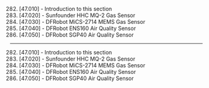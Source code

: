 282. [47.010] - Introduction to this section
283. [47.020] - Sunfounder HHC MQ-2 Gas Sensor
284. [47.030] - DFRobot MiCS-2714 MEMS Gas Sensor
285. [47.040] - DFRobot ENS160 Air Quality Sensor
286. [47.050] - DFRobot SGP40 Air Quality Sensor

---

282. [47.010] - Introduction to this section
283. [47.020] - Sunfounder HHC MQ-2 Gas Sensor
284. [47.030] - DFRobot MiCS-2714 MEMS Gas Sensor
285. [47.040] - DFRobot ENS160 Air Quality Sensor
286. [47.050] - DFRobot SGP40 Air Quality Sensor
